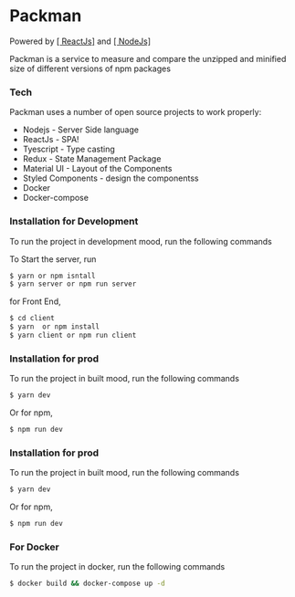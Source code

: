 # Packman

Powered by [[ ReactJs]](https://reactjs.org/) and [[ NodeJs]](https://nodejs.org/en/)

Packman is a service to measure and compare the unzipped and minified size of different versions of npm packages

### Tech

Packman uses a number of open source projects to work properly:

-   Nodejs - Server Side language
-   ReactJs - SPA!
-   Tyescript - Type casting
-   Redux - State Management Package
-   Material UI - Layout of the Components
-   Styled Components - design the componentss
-   Docker
-   Docker-compose

### Installation for Development

To run the project in development mood, run the following commands

To Start the server, run

```sh
$ yarn or npm isntall
$ yarn server or npm run server
```

for Front End,

```sh
$ cd client
$ yarn  or npm install
$ yarn client or npm run client
```

### Installation for prod

To run the project in built mood, run the following commands

```sh
$ yarn dev
```

Or for npm,

```sh
$ npm run dev
```

### Installation for prod

To run the project in built mood, run the following commands

```sh
$ yarn dev
```

Or for npm,

```sh
$ npm run dev
```

### For Docker

To run the project in docker, run the following commands

```sh
$ docker build && docker-compose up -d
```
